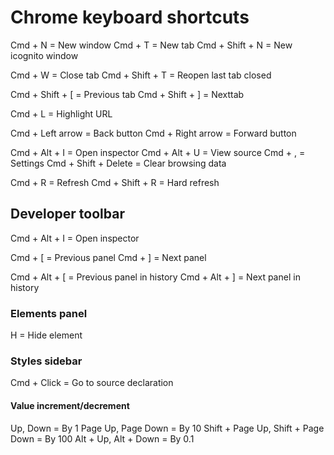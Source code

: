 Chrome keyboard shortcuts
=========================

Cmd + N = New window
Cmd + T = New tab
Cmd + Shift + N = New icognito window

Cmd + W = Close tab
Cmd + Shift + T = Reopen last tab closed

Cmd + Shift + [ = Previous tab
Cmd + Shift + ] = Nexttab

Cmd + L = Highlight URL

Cmd + Left arrow = Back button
Cmd + Right arrow = Forward button

Cmd + Alt + I = Open inspector
Cmd + Alt + U = View source
Cmd + , = Settings
Cmd + Shift + Delete = Clear browsing data

Cmd + R = Refresh
Cmd + Shift + R = Hard refresh

Developer toolbar
-----------------

Cmd + Alt + I = Open inspector

Cmd + [ = Previous panel
Cmd + ] = Next panel

Cmd + Alt + [ = Previous panel in history
Cmd + Alt + ] = Next panel in history

### Elements panel

H = Hide element

### Styles sidebar

Cmd + Click = Go to source declaration

#### Value increment/decrement

Up, Down = By 1
Page Up, Page Down = By 10
Shift + Page Up, Shift + Page Down = By 100
Alt + Up, Alt + Down = By 0.1
